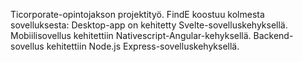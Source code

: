 Ticorporate-opintojakson projektityö. FindE koostuu kolmesta sovelluksesta: 
Desktop-app on kehitetty Svelte-sovelluskehyksellä.
Mobiilisovellus kehitettiin Nativescript-Angular-kehyksellä.
Backend-sovellus kehitettiin Node.js Express-sovelluskehyksellä.
